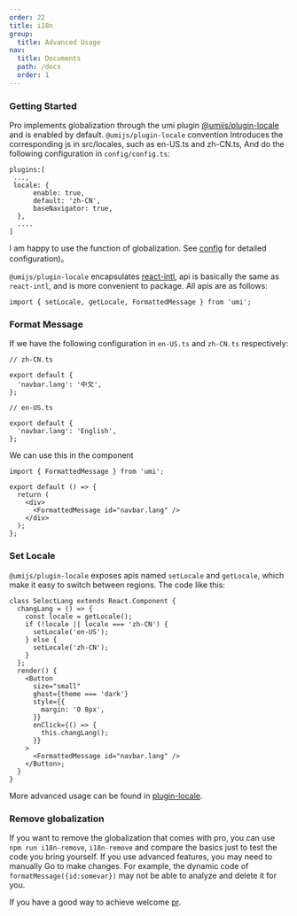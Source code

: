 ```yaml
---
order: 22
title: i18n
group:
  title: Advanced Usage
nav:
  title: Documents
  path: /docs
  order: 1
---
```


### Getting Started

Pro implements globalization through the umi plugin [@umijs/plugin-locale](https://github.com/umijs/umi/blob/master/packages/plugins/src/locale.ts) and is enabled by default. `@umijs/plugin-locale` convention Introduces the corresponding js in src/locales, such as en-US.ts and zh-CN.ts, And do the following configuration in `config/config.ts`:

```tsx | pure
plugins:[
 ...,
 locale: {
      enable: true,
      default: 'zh-CN',
      baseNavigator: true,
  },
  ....
]
```

I am happy to use the function of globalization. See [config](https://umijs.org/en-US/docs/max/i18n) for detailed configuration)。

`@umijs/plugin-locale` encapsulates [react-intl](https://github.com/yahoo/react-intl), api is basically the same as `react-intl`, and is more convenient to package. All apis are as follows:

```tsx | pure
import { setLocale, getLocale, FormattedMessage } from 'umi';
```

### Format Message

If we have the following configuration in `en-US.ts` and `zh-CN.ts` respectively:

```tsx | pure
// zh-CN.ts

export default {
  'navbar.lang': '中文',
};

// en-US.ts

export default {
  'navbar.lang': 'English',
};
```

We can use this in the component

```tsx | pure
import { FormattedMessage } from 'umi';

export default () => {
  return (
    <div>
      <FormattedMessage id="navbar.lang" />
    </div>
  );
};
```

### Set Locale

`@umijs/plugin-locale` exposes apis named `setLocale` and `getLocale`, which make it easy to switch between regions. The code like this:

```tsx | pure
class SelectLang extends React.Component {
  changLang = () => {
    const locale = getLocale();
    if (!locale || locale === 'zh-CN') {
      setLocale('en-US');
    } else {
      setLocale('zh-CN');
    }
  };
  render() {
    <Button
      size="small"
      ghost={theme === 'dark'}
      style={{
        margin: '0 8px',
      }}
      onClick={() => {
        this.changLang();
      }}
    >
      <FormattedMessage id="navbar.lang" />
    </Button>;
  }
}
```

More advanced usage can be found in [plugin-locale](https://umijs.org/en-US/docs/max/i18n).

### Remove globalization

If you want to remove the globalization that comes with pro, you can use `npm run i18n-remove`, `i18n-remove` and compare the basics just to test the code you bring yourself. If you use advanced features, you may need to manually Go to make changes. For example, the dynamic code of `formatMessage({id:somevar})` may not be able to analyze and delete it for you.

If you have a good way to achieve welcome [pr](https://github.com/ant-design/ant-design-pro-cli).
